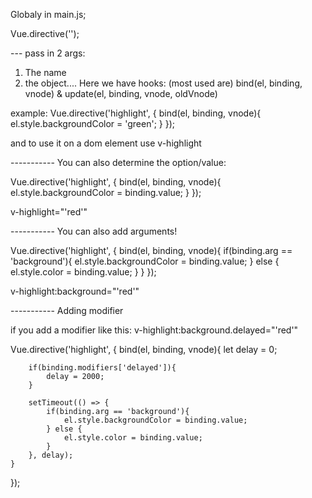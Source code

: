 Globaly in main.js;

Vue.directive('');

--- pass in 2 args:
1. The name
2. the object....
	Here we have hooks: (most used are)
	bind(el, binding, vnode) & 
	update(el, binding, vnode, oldVnode)


example:
Vue.directive('highlight', {
	bind(el, binding, vnode){
		el.style.backgroundColor = 'green';
}
});

and to use it on a dom element use v-highlight


----------- You can also determine the option/value: 

Vue.directive('highlight', {
	bind(el, binding, vnode){
		el.style.backgroundColor = binding.value;
}
});

v-highlight="'red'"


----------- You can also add arguments!

Vue.directive('highlight', {
	bind(el, binding, vnode){
		if(binding.arg == 'background'){
			el.style.backgroundColor = binding.value;
	} else {
	el.style.color = binding.value;
}
}
});


v-highlight:background="'red'"



----------- Adding modifier

if you add a modifier like this:
v-highlight:background.delayed="'red'"

Vue.directive('highlight', {
	bind(el, binding, vnode){
		let delay = 0;

		if(binding.modifiers['delayed']){
			delay = 2000;
		}

		setTimeout(() => {
			if(binding.arg == 'background'){
				el.style.backgroundColor = binding.value;
			} else {
				el.style.color = binding.value;
			}
		}, delay);
	}
});


